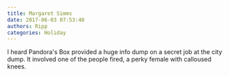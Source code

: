 ```yaml
---
title: Margaret Simms
date: 2017-06-03 07:53:40
authors: Ripp
categories: Holiday
---
```


 I heard Pandora's Box provided a huge info dump on a secret job at the city dump. It involved one of the people fired, a perky female with calloused knees.